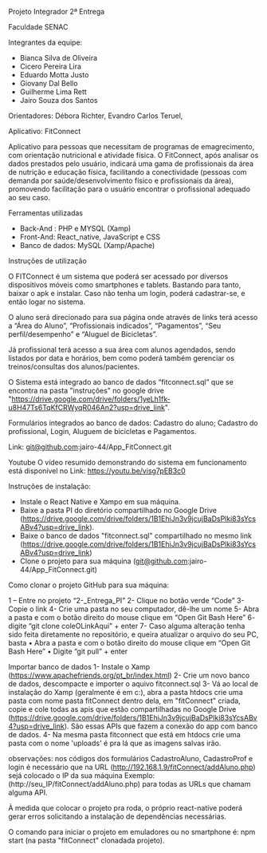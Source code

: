 Projeto Integrador
2ª Entrega

Faculdade SENAC


Integrantes da equipe:

- Bianca Silva de Oliveira
- Cicero Pereira Lira
- Eduardo Motta Justo
- Giovany Dal Bello
- Guilherme Lima Rett
- Jairo Souza dos Santos

Orientadores: Débora Richter, Evandro Carlos Teruel, 

Aplicativo: FitConnect

Aplicativo para pessoas que necessitam de programas de emagrecimento, com orientação nutricional e atividade física. O FitConnect, após analisar os dados prestados pelo usuário, indicará uma gama de profissionais da área de nutrição e educação física, facilitando a conectividade (pessoas com demanda por saúde/desenvolvimento físico e profissionais da área), promovendo facilitação para o usuário encontrar o profissional adequado ao seu caso.

Ferramentas utilizadas

- Back-And : PHP e MYSQL (Xamp) 
- Front-And: React_native, JavaScript e CSS
- Banco de dados: MySQL (Xamp/Apache)

Instruções de utilização

O FITConnect é um sistema que poderá ser acessado por diversos dispositivos móveis como smartphones e tablets. Bastando para tanto, baixar o apk e instalar. Caso não tenha um login, poderá cadastrar-se, e então logar no sistema.

O aluno será direcionado para sua página onde através de links terá acesso a “Área do Aluno”, “Profissionais indicados”, “Pagamentos”, “Seu perfil/desempenho” e “Aluguel de Bicicletas”.

Já profissional terá acesso a sua área com alunos agendados, sendo listados por data e horários, bem como poderá também gerenciar os treinos/consultas dos alunos/pacientes.

O Sistema está integrado ao banco de dados “fitconnect.sql” que se encontra na pasta "instruções" no google drive "https://drive.google.com/drive/folders/1yeLh1fk-u8H47Ts6TqKfCRWyqR046An2?usp=drive_link".

Formulários integrados ao banco de dados: Cadastro do aluno; Cadastro do profissional, Login, Aluguem de bicicletas e Pagamentos.

Link: git@github.com:jairo-44/App_FitConnect.git

Youtube O vídeo resumido demonstrando do sistema em funcionamento está disponível no Link: https://youtu.be/visg7pEB3c0


Instruções de instalação:

- Instale o React Native e Xampo em sua máquina.
- Baixe a pasta PI do diretório compartilhado no Google Drive (https://drive.google.com/drive/folders/1B1EhiJn3v9jcujBaDsPlki83sYcsABv4?usp=drive_link).
- Baixe o banco de dados "fitconnect.sql" compartilhado no mesmo link (https://drive.google.com/drive/folders/1B1EhiJn3v9jcujBaDsPlki83sYcsABv4?usp=drive_link)
- Clone o projeto para sua máquina (git@github.com:jairo-44/App_FitConnect.git)


Como clonar o projeto GitHub para sua máquina:

1 – Entre no projeto “2-_Entrega_PI”
2- Clique no botão verde “Code”
3- Copie o link
4- Crie uma pasta no seu computador, dê-lhe um nome
5- Abra a pasta e com o botão direito do mouse clique em “Open Git Bash Here”
6- digite “git clone coleOLinkAqui” + enter
7- Caso alguma alteração tenha sido feita diretamente no repositório, e queira atualizar o arquivo do seu PC, basta 
•	Abra a pasta e com o botão direito do mouse clique em “Open Git Bash Here”
•	Digite “git pull” + enter




Importar banco de dados
1- Instale o Xamp (https://www.apachefriends.org/pt_br/index.html)
2- Crie um novo banco de dados, descompacte e importer o aquivo fitconnect.sql
3- Vá ao local de instalação do Xamp (geralmente é em c:), abra a pasta htdocs crie uma pasta com nome pasta fitConnect dentro dela, em "fitConnect" criada, copie e cole todas as apis que estão compartilhadas no Google Drive (https://drive.google.com/drive/folders/1B1EhiJn3v9jcujBaDsPlki83sYcsABv4?usp=drive_link). São essas APIs que fazem a conexão do app com banco de dados.
4- Na mesma pasta fitconnect que está em htdocs crie uma pasta com o nome 'uploads' é pra lá que as imagens salvas irão.

observações: nos códigos dos formulários CadastroAluno, CadastroProf e login é necessário que na URL (http://192.168.1.9/fitConnect/addAluno.php) sejá colocado o IP da sua máquina Exemplo: (http://seu_IP/fitConnect/addAluno.php) para todas as URLs que chamam alguma API.

À medida que colocar o projeto pra roda, o próprio react-native poderá gerar erros solicitando a instalação de dependências necessárias.

O comando para iniciar o projeto em emuladores ou no smartphone é: npm start (na pasta  "fitConnect" clonadada projeto).

